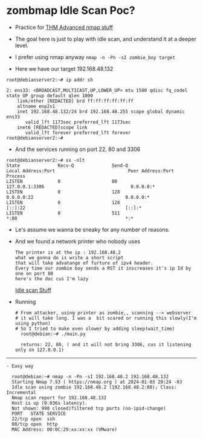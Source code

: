 # zombmap Idle Scan Poc? 
- Practice for [THM Advanced nmap stuff](https://tryhackme.com/room/nmap03)

- The goal here is just to play with idle scan, and understand it at a deeper level.
-  I prefer using nmap anyway `nmap -n -Pn -sI zombie_boy target`

- Here we have our target   192.168.48.132
```
root@debianserver2:~# ip addr sh

2: ens33: <BROADCAST,MULTICAST,UP,LOWER_UP> mtu 1500 qdisc fq_codel state UP group default qlen 1000
    link/ether [REDACTED] brd ff:ff:ff:ff:ff:ff
    altname enp2s1
    inet 192.168.48.132/24 brd 192.168.48.255 scope global dynamic ens33
       valid_lft 1173sec preferred_lft 1173sec
    inet6 [REDACTED]scope link 
       valid_lft forever preferred_lft forever
root@debianserver2:~# 

```
- And the services running on port 22, 80 and 3306
```
root@debianserver2:~# ss -nlt 
State              Recv-Q              Send-Q                           Local Address:Port                           Peer Address:Port             Process             
LISTEN             0                   80                                   127.0.0.1:3306                                0.0.0.0:*                                    
LISTEN             0                   128                                    0.0.0.0:22                                  0.0.0.0:*                                    
LISTEN             0                   128                                       [::]:22                                     [::]:*                                    
LISTEN             0                   511                                          *:80                                        *:*                              

```
- Le's assume we wanna be sneaky for any number of reasons.
- And we found a network printer who nobody uses

  ```
  The printer is at the ip : 192.168.48.2 
  what we gonna do is write a short script
  that will take advatange of furture of ipv4 header.
  Every time our zombie boy sends a RST it inscreases it's ip Id by one on port 80
  here's the doc cus I'm lazy 
  ```
  [Idle scan Stuff](https://fr.wikipedia.org/wiki/Idle_scan)

- Running
  ```
  # From attacker, using printer as zombie,, scanning --> webserver
  # it will take long. I was a  bit scared or running this slowly(I'm using python)
  # So I tried to make even slower by adding sleep(wait_time) 
    root@debian:~# ./main.py 

    returns: 22, 80, ( and it will not bring 3306, cus it listening only on 127.0.0.1)
  ```

----
    - Easy way 
  ```
    root@debian:~# nmap -n -Pn -sI 192.168.48.2 192.168.48.132 
    Starting Nmap 7.93 ( https://nmap.org ) at 2024-01-03 20:24 -03
    Idle scan using zombie 192.168.48.2 (192.168.48.2:80); Class: Incremental
    Nmap scan report for 192.168.48.132
    Host is up (0.036s latency).
    Not shown: 998 closed|filtered tcp ports (no-ipid-change)
    PORT   STATE SERVICE
    22/tcp open  ssh
    80/tcp open  http
    MAC Address: 00:0C:29:xx:xx:xx (VMware)

  ```
